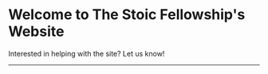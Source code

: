 # Welcome to The Stoic Fellowship's Website

Interested in helping with the site? Let us know!

******
